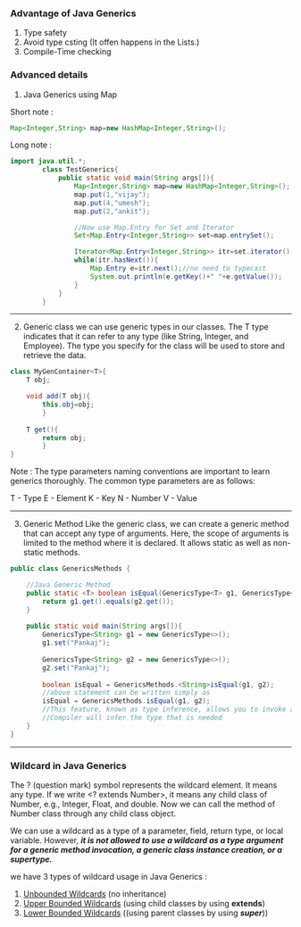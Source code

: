 ### Advantage of Java Generics

1. Type safety
2. Avoid type csting
   (It offen happens in the Lists.)
3. Compile-Time checking

### Advanced details

1. Java Generics using Map

Short note :
```java
Map<Integer,String> map=new HashMap<Integer,String>();
```
Long note :

```java
import java.util.*;
        class TestGenerics{
            public static void main(String args[]){
                Map<Integer,String> map=new HashMap<Integer,String>();
                map.put(1,"vijay");
                map.put(4,"umesh");
                map.put(2,"ankit");

                //Now use Map.Entry for Set and Iterator
                Set<Map.Entry<Integer,String>> set=map.entrySet();

                Iterator<Map.Entry<Integer,String>> itr=set.iterator();
                while(itr.hasNext()){
                    Map.Entry e=itr.next();//no need to typecast
                    System.out.println(e.getKey()+" "+e.getValue());
                }
            }
        }

```

---
2. Generic class
we can use generic types in our classes.
The T type indicates that it can refer to any type (like String, Integer, and Employee). The type you specify for the class will be used to store and retrieve the data.
```java
class MyGenContainer<T>{
    T obj;

    void add(T obj){
        this.obj=obj;
        }
    
    T get(){
        return obj;
        }
}  
``` 

Note :
The type parameters naming conventions are important to learn generics thoroughly. The common type parameters are as follows:

T - Type
E - Element
K - Key
N - Number
V - Value

---

3. Generic Method
Like the generic class, we can create a generic method that can accept any type of arguments. Here, the scope of arguments is limited to the method where it is declared. It allows static as well as non-static methods.

```Java
public class GenericsMethods {

	//Java Generic Method
	public static <T> boolean isEqual(GenericsType<T> g1, GenericsType<T> g2){
		return g1.get().equals(g2.get());
	}
	
	public static void main(String args[]){
		GenericsType<String> g1 = new GenericsType<>();
		g1.set("Pankaj");
		
		GenericsType<String> g2 = new GenericsType<>();
		g2.set("Pankaj");
		
		boolean isEqual = GenericsMethods.<String>isEqual(g1, g2);
		//above statement can be written simply as
		isEqual = GenericsMethods.isEqual(g1, g2);
		//This feature, known as type inference, allows you to invoke a generic method as an ordinary method, without specifying a type between angle brackets.
		//Compiler will infer the type that is needed
	}
}
```

---

### Wildcard in Java Generics
The ? (question mark) symbol represents the wildcard element. It means any type. If we write <? extends Number>, it means any child class of Number, e.g., Integer, Float, and double. Now we can call the method of Number class through any child class object.

We can use a wildcard as a type of a parameter, field, return type, or local variable. However, ***it is not allowed to use a wildcard as a type argument for a generic method invocation, a generic class instance creation, or a supertype.***

we have 3 types of wildcard usage in Java Generics :
1. [Unbounded Wildcards](/Java/Generics/Chapters/Unbounded%20Wildcards.md) (no inheritance)
2. [Upper Bounded Wildcards](/Java/Generics/Chapters/Upper%20Bounded%20Wildcards.md) (using child classes by using **extends**)
3. [Lower Bounded Wildcards](/Java/Generics/Chapters/Lower%20Bounded%20Wildcards.md) ((using parent classes by using ***super***))